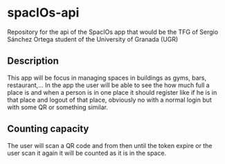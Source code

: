 # spacIOs-api
Repository for the api of the SpacIOs app that would be the TFG of Sergio Sánchez Ortega student of the University of Granada (UGR)

## Description

This app will be focus in managing spaces in buildings as gyms, bars, restaurant,... In the app the user will be able to see the how much full a place is and when a person is in one place it should register like if he is in that place and logout of that place, obviously no with a normal login but with some QR or something similar.

## Counting capacity

The user will scan a QR code and from then until the token expire or the user scan it again it will be counted as it is in the space. 
